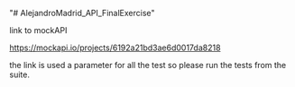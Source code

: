 "# AlejandroMadrid_API_FinalExercise" 

link to mockAPI

https://mockapi.io/projects/6192a21bd3ae6d0017da8218

the link is used a parameter for all the test so please run the tests from the suite.



